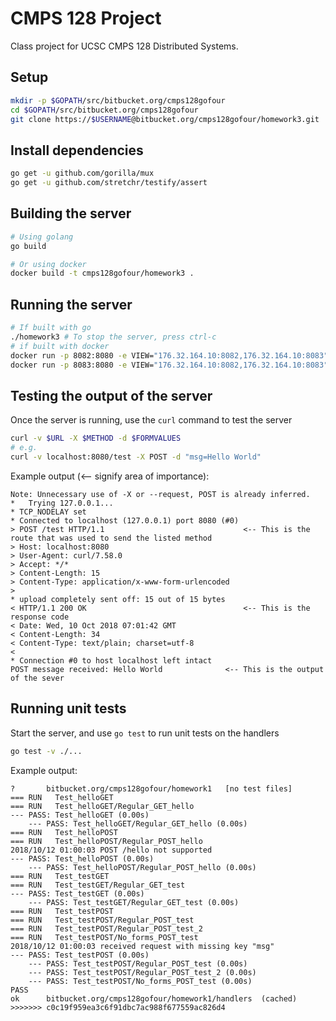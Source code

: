 # CMPS 128 Project

Class project for UCSC CMPS 128 Distributed Systems.

## Setup

```sh
mkdir -p $GOPATH/src/bitbucket.org/cmps128gofour
cd $GOPATH/src/bitbucket.org/cmps128gofour
git clone https://$USERNAME@bitbucket.org/cmps128gofour/homework3.git
```

## Install dependencies

```sh
go get -u github.com/gorilla/mux
go get -u github.com/stretchr/testify/assert
```

## Building the server

```sh
# Using golang
go build

# Or using docker
docker build -t cmps128gofour/homework3 .
```

## Running the server

```sh
# If built with go
./homework3 # To stop the server, press ctrl-c
# if built with docker
docker run -p 8082:8080 -e VIEW="176.32.164.10:8082,176.32.164.10:8083" -e IP_PORT="176.32.164.10:8082" testing
docker run -p 8083:8080 -e VIEW="176.32.164.10:8082,176.32.164.10:8083" -e IP_PORT="176.32.164.10:8083" testing
```

## Testing the output of the server

Once the server is running, use the `curl` command to test the server

```sh
curl -v $URL -X $METHOD -d $FORMVALUES
# e.g.
curl -v localhost:8080/test -X POST -d "msg=Hello World"
```

Example output (<-- signify area of importance):

```
Note: Unnecessary use of -X or --request, POST is already inferred.
*   Trying 127.0.0.1...
* TCP_NODELAY set
* Connected to localhost (127.0.0.1) port 8080 (#0)
> POST /test HTTP/1.1 								<-- This is the route that was used to send the listed method
> Host: localhost:8080
> User-Agent: curl/7.58.0
> Accept: */*
> Content-Length: 15
> Content-Type: application/x-www-form-urlencoded
>
* upload completely sent off: 15 out of 15 bytes
< HTTP/1.1 200 OK 									<-- This is the response code
< Date: Wed, 10 Oct 2018 07:01:42 GMT
< Content-Length: 34
< Content-Type: text/plain; charset=utf-8
<
* Connection #0 to host localhost left intact
POST message received: Hello World 				<-- This is the output of the sever
```

## Running unit tests

Start the server, and use `go test` to run unit tests on the handlers

```sh
go test -v ./...
```

Example output:

```
?   	bitbucket.org/cmps128gofour/homework1	[no test files]
=== RUN   Test_helloGET
=== RUN   Test_helloGET/Regular_GET_hello
--- PASS: Test_helloGET (0.00s)
    --- PASS: Test_helloGET/Regular_GET_hello (0.00s)
=== RUN   Test_helloPOST
=== RUN   Test_helloPOST/Regular_POST_hello
2018/10/12 01:00:03 POST /hello not supported
--- PASS: Test_helloPOST (0.00s)
    --- PASS: Test_helloPOST/Regular_POST_hello (0.00s)
=== RUN   Test_testGET
=== RUN   Test_testGET/Regular_GET_test
--- PASS: Test_testGET (0.00s)
    --- PASS: Test_testGET/Regular_GET_test (0.00s)
=== RUN   Test_testPOST
=== RUN   Test_testPOST/Regular_POST_test
=== RUN   Test_testPOST/Regular_POST_test_2
=== RUN   Test_testPOST/No_forms_POST_test
2018/10/12 01:00:03 received request with missing key "msg"
--- PASS: Test_testPOST (0.00s)
    --- PASS: Test_testPOST/Regular_POST_test (0.00s)
    --- PASS: Test_testPOST/Regular_POST_test_2 (0.00s)
    --- PASS: Test_testPOST/No_forms_POST_test (0.00s)
PASS
ok  	bitbucket.org/cmps128gofour/homework1/handlers	(cached)
>>>>>>> c0c19f959ea3c6f91dbc7ac988f677559ac826d4
```
